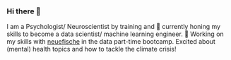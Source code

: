 ### Hi there 👋

I am a Psychologist/ Neuroscientist by training and 🌱 currently honing my skills to become a data scientist/ machine learning engineer.
🔭 Working on my skills with [neuefische](https://www.neuefische.de/) in the data part-time bootcamp.
Excited about (mental) health topics and how to tackle the climate crisis!
<!--
**pcfisch/pcfisch** is a ✨ _special_ ✨ repository because its `README.md` (this file) appears on your GitHub profile.

Here are some ideas to get you started:

- 🔭 I’m currently working on ...
- 🌱 I’m currently learning ...
- 👯 I’m looking to collaborate on ...
- 🤔 I’m looking for help with ...
- 💬 Ask me about ...
- 📫 How to reach me: ...
- 😄 Pronouns: ...
- ⚡ Fun fact: ...
-->
